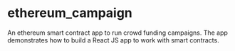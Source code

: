 # ethereum_campaign
An ethereum smart contract app to run crowd funding campaigns. The app demonstrates how to build a React JS app to work with smart contracts.
